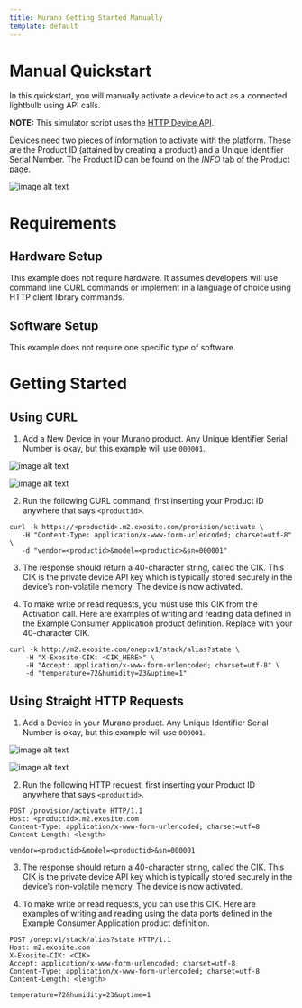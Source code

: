 ```yaml
---
title: Murano Getting Started Manually
template: default
---
```


# Manual Quickstart

In this quickstart, you will manually activate a device to act as a connected lightbulb using API calls. 

**NOTE:** This simulator script uses the [HTTP Device API](http://docs.exosite.com/reference/products/device-api/http/).

Devices need two pieces of information to activate with the platform. These are the Product ID (attained by creating a product) and a Unique Identifier Serial Number. The Product ID can be found on the *INFO* tab of the Product [page](https://www.exosite.io/business/products).

![image alt text](manual_0.png)

# Requirements

## Hardware Setup

This example does not require hardware. It assumes developers will use command line CURL commands or implement in a language of choice using HTTP client library commands.

## Software Setup

This example does not require one specific type of software. 

# Getting Started

## Using CURL

1. Add a New Device in your Murano product. Any Unique Identifier Serial Number is okay, but this example will use `000001`.

  ![image alt text](manual_1.png)

  ![image alt text](manual_2.png)

2. Run the following CURL command, first inserting your Product ID anywhere that says `<productid>`.

  ```
  curl -k https://<productid>.m2.exosite.com/provision/activate \
     -H "Content-Type: application/x-www-form-urlencoded; charset=utf-8" \
     -d "vendor=<productid>&model=<productid>&sn=000001"

  ```

3. The response should return a 40-character string, called the CIK. This CIK is the private device API key which is typically stored securely in the device’s non-volatile memory. The device is now activated.

4. To make write or read requests, you must use this CIK from the Activation call. Here are examples of writing and reading data defined in the Example Consumer Application product definition. Replace with your 40-character CIK.


  ```
  curl -k http://m2.exosite.com/onep:v1/stack/alias?state \
      -H "X-Exosite-CIK: <CIK_HERE>" \
      -H "Accept: application/x-www-form-urlencoded; charset=utf-8" \
      -d "temperature=72&humidity=23&uptime=1"

  ```


## Using Straight HTTP Requests

1. Add a Device in your Murano product. Any Unique Identifier Serial Number is okay, but this example will use `000001`.

  ![image alt text](manual_3.png)

  ![image alt text](manual_4.png)

2. Run the following HTTP request, first inserting your Product ID anywhere that says `<productid>`.

  ```
  POST /provision/activate HTTP/1.1
  Host: <productid>.m2.exosite.com
  Content-Type: application/x-www-form-urlencoded; charset=utf=8
  Content-Length: <length>

  vendor=<productid>&model=<productid>&sn=000001
  ```

3. The response should return a 40-character string, called the CIK. This CIK is the private device API key which is typically stored securely in the device’s non-volatile memory. The device is now activated.

4. To make write or read requests, you can use this CIK. Here are examples of writing and reading using the data ports defined in the Example Consumer Application product definition.

  ```
  POST /onep:v1/stack/alias?state HTTP/1.1
  Host: m2.exosite.com
  X-Exosite-CIK: <CIK>
  Accept: application/x-www-form-urlencoded; charset=utf-8
  Content-Type: application/x-www-form-urlencoded; charset=utf-8
  Content-Length: <length>

  temperature=72&humidity=23&uptime=1

  ```
